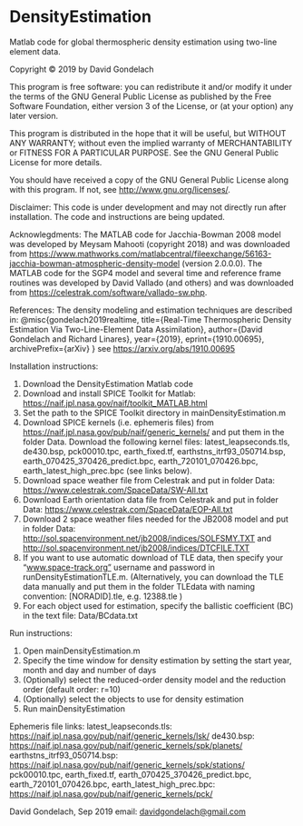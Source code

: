 # DensityEstimation
Matlab code for global thermospheric density estimation using two-line element data.


Copyright © 2019 by David Gondelach

This program is free software: you can redistribute it and/or modify
it under the terms of the GNU General Public License as published by
the Free Software Foundation, either version 3 of the License, or
(at your option) any later version.

This program is distributed in the hope that it will be useful,
but WITHOUT ANY WARRANTY; without even the implied warranty of
MERCHANTABILITY or FITNESS FOR A PARTICULAR PURPOSE.  See the
GNU General Public License for more details.

You should have received a copy of the GNU General Public License
along with this program.  If not, see <http://www.gnu.org/licenses/>.


Disclaimer: 
This code is under development and may not directly run after installation. The code and instructions are being updated.


Acknowlegdments:
The MATLAB code for Jacchia-Bowman 2008 model was developed by Meysam Mahooti (copyright 2018) and was downloaded from https://www.mathworks.com/matlabcentral/fileexchange/56163-jacchia-bowman-atmospheric-density-model (version 2.0.0.0).
The MATLAB code for the SGP4 model and several time and reference frame routines was developed by David Vallado (and others) and was downloaded from https://celestrak.com/software/vallado-sw.php.


References:
The density modeling and estimation techniques are described in:
@misc{gondelach2019realtime,
    title={Real-Time Thermospheric Density Estimation Via Two-Line-Element Data Assimilation},
    author={David Gondelach and Richard Linares},
    year={2019},
    eprint={1910.00695},
    archivePrefix={arXiv}
}
see https://arxiv.org/abs/1910.00695


Installation instructions:
1. Download the DensityEstimation Matlab code
2. Download and install SPICE Toolkit for Matlab: https://naif.jpl.nasa.gov/naif/toolkit_MATLAB.html
3. Set the path to the SPICE Toolkit directory in mainDensityEstimation.m
4. Download SPICE kernels (i.e. ephemeris files) from https://naif.jpl.nasa.gov/pub/naif/generic_kernels/ and put them in the folder Data. Download the following kernel files: latest_leapseconds.tls, de430.bsp, pck00010.tpc, earth_fixed.tf, earthstns_itrf93_050714.bsp, earth_070425_370426_predict.bpc, earth_720101_070426.bpc, earth_latest_high_prec.bpc (see links below).
5. Download space weather file from Celestrak and put in folder Data: https://www.celestrak.com/SpaceData/SW-All.txt
6. Download Earth orientation data file from Celestrak and put in folder Data: https://www.celestrak.com/SpaceData/EOP-All.txt
7. Download 2 space weather files needed for the JB2008 model and put in folder Data: http://sol.spacenvironment.net/jb2008/indices/SOLFSMY.TXT  and  http://sol.spacenvironment.net/jb2008/indices/DTCFILE.TXT 
8. If you want to use automatic download of TLE data, then specify your “www.space-track.org” username and password in runDensityEstimationTLE.m. (Alternatively, you can download the TLE data manually and put them in the folder TLEdata with naming convention: [NORADID].tle, e.g. 12388.tle )
9. For each object used for estimation, specify the ballistic coefficient (BC) in the text file: Data/BCdata.txt


Run instructions:
1. Open mainDensityEstimation.m
2. Specify the time window for density estimation by setting the start year, month and day and number of days
3. (Optionally) select the reduced-order density model and the reduction order (default order: r=10)
4. (Optionally) select the objects to use for density estimation
5. Run mainDensityEstimation


Ephemeris file links:
latest_leapseconds.tls:  https://naif.jpl.nasa.gov/pub/naif/generic_kernels/lsk/
de430.bsp:  https://naif.jpl.nasa.gov/pub/naif/generic_kernels/spk/planets/
earthstns_itrf93_050714.bsp:  https://naif.jpl.nasa.gov/pub/naif/generic_kernels/spk/stations/
pck00010.tpc, earth_fixed.tf, earth_070425_370426_predict.bpc, earth_720101_070426.bpc, earth_latest_high_prec.bpc:  https://naif.jpl.nasa.gov/pub/naif/generic_kernels/pck/



David Gondelach, Sep 2019
email: davidgondelach@gmail.com
